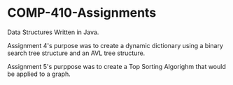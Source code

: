 # COMP-410-Assignments
Data Structures Written in Java.

Assignment 4's purpose was to create a dynamic dictionary using a binary search tree structure and an AVL tree structure.

Assignment 5's purppose was to create a Top Sorting Algorighm that would be applied to a graph. 
